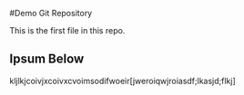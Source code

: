 #Demo Git Repository

This is the first file in this repo.

## Ipsum Below

kljlkjcoivjxcoivxcvoimsodifwoeir[jweroiqwjroiasdf;lkasjd;flkj]